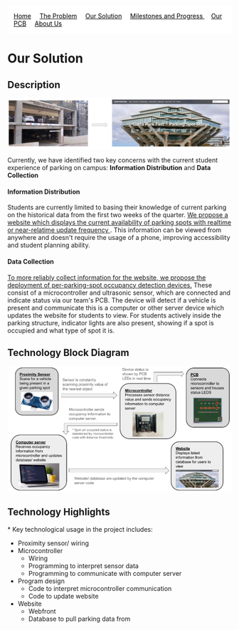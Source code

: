 <nav style="background-color: white; padding: 1em;">
  <a href="/" style="color:#000; margin-right: 15px; text-decoration: underline;">Home</a>
  <a href="/problem" style="color:#000; margin-right: 15px; text-decoration: underline;">The Problem</a>
  <a href="/solution" style="color: #000; margin-right: 15px; text-decoration: underline;">Our Solution</a>
  <a href="/milestones_progress" style="color:#000; margin-right: 15px; text-decoration: underline;"> Milestones and Progress </a>
  <a href="/pcb" style="color:#000;margin-right: 15px;  text-decoration: underline;">Our PCB</a>
  <a href="/team" style="color:#000; margin-right: 15px; text-decoration: underline;">About Us</a>
</nav>


# Our Solution

## Description
![Image of parking structure and website](source/solution/solution_diagram_2.png)

Currently, we have identified two key concerns with the current student experience of parking on campus: **Information Distribution** and **Data Collection**

#### Information Distribution
Students are currently limited to basing their knowledge of current parking on the historical data from the first two weeks of the quarter. <u> We propose a website which displays the current availability of parking spots with realtime or near-relatime update frequency </u>. This information can be viewed from anywhere and doesn't require the usage of a phone, improving accessibility and student planning ability.



#### Data Collection
<u>To more reliably collect information for the website, we propose the deployment of per-parking-spot occupancy detection devices.</u> These consist of a microcontroller and ultrasonic sensor, which are connected and indicate status via our team's PCB. The device will detect if a vehicle is present and communicate this is a computer or other server device which updates the website for students to view. For students actively inside the parking structure, indicator lights are also present, showing if a spot is occupied and what type of spot it is.



## Technology Block Diagram
![Hardware Block Diagram](source/solution/tech_diagram_2.png)


## Technology Highlights
\* Key technological usage in the project includes:
- Proximity sensor/ wiring
- Microcontroller 
  - Wiring
  - Programming to interpret sensor data
  - Programming to communicate with computer server
- Program design
  - Code to interpret microcontroller communication
  - Code to update website
- Website
  - Webfront
  - Database to pull parking data from

